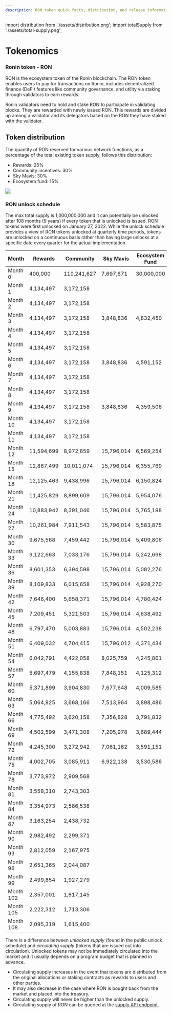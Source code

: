 ```yaml
---
description: RON token quick facts, distribution, and release information.
---
```


import distribution from './assets/distribution.png';
import totalSupply from './assets/total-supply.png';

# Tokenomics

### Ronin token - RON
RON is the ecosystem token of the Ronin blockchain. The RON token enables users to pay for transactions on Ronin, includes decentralized finance (DeFi) features like community governance, and utility via staking through validators to earn rewards.

Ronin validators need to hold and stake RON to participate in validating blocks. They are rewarded with newly issued RON. This rewards are divided up among a validator and its delegators based on the RON they have staked with the validator. 

## Token distribution
The quantity of RON reserved for various network functions, as a percentage of the total existing token supply, follows this distribution:
* Rewards: 25%
* Community incentives: 30%
* Sky Mavis: 30%
* Ecosystem fund: 15%

<img src={totalSupply} width={800} />

### RON unlock schedule
The max total supply is 1,000,000,000 and it can potentially be unlocked after 108 months (9 years) if every token that is unlocked is issued. RON tokens were first unlocked on January 27, 2022. While the unlock schedule provides a view of RON tokens unlocked at quarterly time periods, tokens are unlocked on a continuous basis rather than having large unlocks at a specific date every quarter for the actual implementation.


| Month     | Rewards         | Community   | Sky Mavis  | Ecosystem Fund | Total unlocked supply | Unlocked supply % |
| --------- | --------------- | ----------- | ---------- | -------------- | --------------------- | ----------------- |
| Month 0   | 400,000         | 110,241,627 | 7,697,671  | 30,000,000     | 148,339,298           | 14.83%            |
| Month 1   | 4,134,497       | 3,172,158   |            |                | 155,645,952           | 15.56%            |
| Month 2   | 4,134,497       | 3,172,158   |            |                | 162,952,607           | 16.30%            |
| Month 3   | 4,134,497       | 3,172,158   | 3,848,836  | 4,832,450      | 178,940,547           | 17.89%            |
| Month 4   | 4,134,497       | 3,172,158   |            |                | 186,247,201           | 18.62%            |
| Month 5   | 4,134,497       | 3,172,158   |            |                | 193,553,855           | 19.36%            |
| Month 6   | 4,134,497       | 3,172,158   | 3,848,836  | 4,591,152      | 209,300,497           | 20.93%            |
| Month 7   | 4,134,497       | 3,172,158   |            |                | 216,607,152           | 21.66%            |
| Month 8   | 4,134,497       | 3,172,158   |            |                | 223,913,806           | 22.39%            |
| Month 9   | 4,134,497       | 3,172,158   | 3,848,836  | 4,359,506      | 239,428,802           | 23.94%            |
| Month 10  | 4,134,497       | 3,172,158   |            |                | 246,735,456           | 24.67%            |
| Month 11  | 4,134,497       | 3,172,158   |            |                | 254,042,111           | 25.40%            |
| Month 12  | 11,594,699      | 8,972,659   | 15,796,014 | 6,569,254      | 296,974,737           | 29.70%            |
| Month 15  | 12,867,499      | 10,011,074  | 15,796,014 | 6,355,769      | 342,005,093           | 34.20%            |
| Month 18  | 12,125,463      | 9,438,996   | 15,796,014 | 6,150,824      | 385,516,389           | 38.55%            |
| Month 21  | 11,425,829      | 8,899,609   | 15,796,014 | 5,954,076      | 427,591,918           | 42.76%            |
| Month 24  | 10,883,942      | 8,391,046   | 15,796,014 | 5,765,198      | 468,428,117           | 46.84%            |
| Month 27  | 10,261,984      | 7,911,543   | 15,796,014 | 5,583,875      | 507,981,534           | 50.80%            |
| Month 30  | 9,675,568       | 7,459,442   | 15,796,014 | 5,409,806      | 546,322,364           | 54.63%            |
| Month 33  | 9,122,663       | 7,033,176   | 15,796,014 | 5,242,698      | 583,516,916           | 58.35%            |
| Month 36  | 8,601,353       | 6,394,598   | 15,796,014 | 5,082,276      | 619,391,156           | 61.94%            |
| Month 39  | 8,109,833       | 6,015,658   | 15,796,014 | 4,928,270      | 654,240,930           | 65.42%            |
| Month 42  | 7,646,400       | 5,658,371   | 15,796,014 | 4,780,424      | 688,122,140           | 68.81%            |
| Month 45  | 7,209,451       | 5,321,503   | 15,796,014 | 4,638,492      | 721,087,600           | 72.11%            |
| Month 48  | 6,797,470       | 5,003,883   | 15,796,014 | 4,502,238      | 753,187,205           | 75.32%            |
| Month 51  | 6,409,032       | 4,704,415   | 15,796,012 | 4,371,434      | 784,468,098           | 78.45%            |
| Month 54  | 6,042,791       | 4,422,058   | 8,025,759  | 4,245,861      | 807,204,567           | 80.72%            |
| Month 57  | 5,697,479       | 4,155,838   | 7,848,151  | 4,125,312      | 829,031,347           | 82.90%            |
| Month 60  | 5,371,899       | 3,904,830   | 7,677,648  | 4,009,585      | 849,995,309           | 85.00%            |
| Month 63  | 5,064,925       | 3,668,166   | 7,513,964  | 3,898,486      | 870,140,851           | 87.01%            |
| Month 66  | 4,775,492       | 3,620,158   | 7,356,828  | 3,791,832      | 889,685,162           | 88.97%            |
| Month 69  | 4,502,599       | 3,471,308   | 7,205,978  | 3,689,444      | 908,554,491           | 90.86%            |
| Month 72  | 4,245,300       | 3,272,942   | 7,061,162  | 3,591,151      | 926,725,046           | 92.67%            |
| Month 75  | 4,002,705       | 3,085,911   | 6,922,138  | 3,530,586      | 944,266,385           | 94.43%            |
| Month 78  | 3,773,972       | 2,909,568   |            |                | 950,949,926           | 95.09%            |
| Month 81  | 3,558,310       | 2,743,303   |            |                | 957,251,539           | 95.73%            |
| Month 84  | 3,354,973       | 2,586,538   |            |                | 963,193,050           | 96.32%            |
| Month 87  | 3,163,254       | 2,438,732   |            |                | 968,795,036           | 96.88%            |
| Month 90  | 2,982,492       | 2,299,371   |            |                | 974,076,899           | 97.41%            |
| Month 93  | 2,812,059       | 2,167,975   |            |                | 979,056,933           | 97.91%            |
| Month 96  | 2,651,365       | 2,044,087   |            |                | 983,752,385           | 98.38%            |
| Month 99  | 2,499,854       | 1,927,279   |            |                | 988,179,518           | 98.82%            |
| Month 102 | 2,357,001       | 1,817,145   |            |                | 992,353,665           | 99.24%            |
| Month 105 | 2,222,312       | 1,713,306   |            |                | 996,289,282           | 99.63%            |
| Month 108 | 2,095,319       | 1,615,400   |            |                | 1,000,000,000         | 100.00%           |

There is a difference between *unlocked supply* (found in the public unlock schedule) and *circulating supply* (tokens that are issued out into circulation). Unlocked tokens may not be immediately circulated into the market and it usually depends on a program budget that is planned in advance. 
* Circulating supply increases in the event that tokens are distributed from the original allocations or staking contracts as rewards to users and other parties.
* It may also decrease in the case where RON is bought back from the market and placed into the treasury.
* Circulating supply will never be higher than the unlocked supply.
* Circulating supply of RON can be queried at the [supply API endpoint](https://supply-api.roninchain.com/info/ron?q=circulatingSupply).
